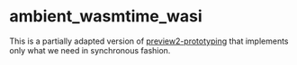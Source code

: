 # ambient_wasmtime_wasi

This is a partially adapted version of [preview2-prototyping](https://github.com/bytecodealliance/preview2-prototyping/tree/59b622b10efb7db3bd53250ee9933357f5110ce9/host/src) that implements only what we need in synchronous fashion.
